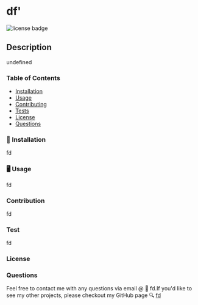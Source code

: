 
  # df'

  ![license badge](https://img.shields.io/badge/license--red)

  ## Description
  undefined

  ### Table of Contents
  * [Installation](#installation) 
  * [Usage](#usage) 
  * [Contributing](#contributing) 
  * [Tests](#tests) 
  * [License](#license) 
  * [Questions](#questions) 
   
  ### :electric_plug: Installation 
  fd

  ### 	:desktop_computer: Usage
  fd

  ### Contribution
  fd

  ### Test
  fd

  ### License
  

  ### Questions
  Feel free to contact me with any questions via email  @ :e-mail: fd.If you'd like to see my other projects, please checkout my GitHub page :mag:
   [fd](https://github.com/fd)
   